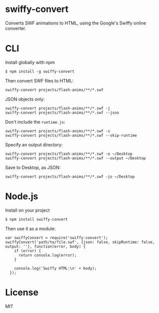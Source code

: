 # swiffy-convert

Converts SWF animations to HTML, using the Google's Swiffy online converter.



# CLI

Install globally with npm

    $ npm install -g swiffy-convert

Then convert SWF files to HTML:

    swiffy-convert projects/flash-anims/**/*.swf

JSON objects only:

    swiffy-convert projects/flash-anims/**/*.swf -j
    swiffy-convert projects/flash-anims/**/*.swf --json

Don't include the `runtime.js`:

    swiffy-convert projects/flash-anims/**/*.swf -s
    swiffy-convert projects/flash-anims/**/*.swf --skip-runtime

Specify an output directory:

    swiffy-convert projects/flash-anims/**/*.swf -o ~/Desktop
    swiffy-convert projects/flash-anims/**/*.swf --output ~/Desktop

Save to Desktop, as JSON:

    swiffy-convert projects/flash-anims/**/*.swf -jo ~/Desktop


# Node.js

Install on your project

    $ npm install swiffy-convert

Then use it as a module:

    var swiffyConvert = require('swiffy-convert');
    swiffyConvert('path/to/file.swf', {json: false, skipRuntime: false, output: ''}, function(error, body) {
        if (error) {
          return console.log(error);
        }

        console.log('Swiffy HTML:\n' + body);
      });

# License

MIT
